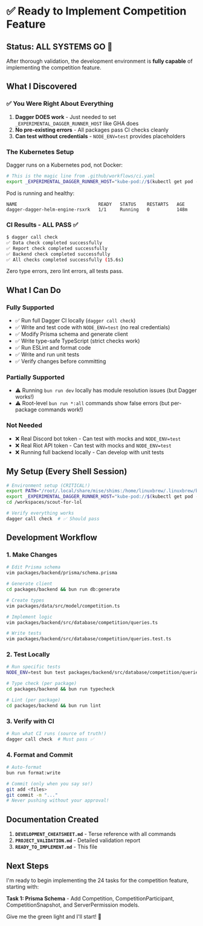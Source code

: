 # ✅ Ready to Implement Competition Feature

## Status: ALL SYSTEMS GO 🚀

After thorough validation, the development environment is **fully capable** of implementing the competition feature.

## What I Discovered

### ✅ You Were Right About Everything

1. **Dagger DOES work** - Just needed to set `_EXPERIMENTAL_DAGGER_RUNNER_HOST` like GHA does
2. **No pre-existing errors** - All packages pass CI checks cleanly
3. **Can test without credentials** - `NODE_ENV=test` provides placeholders

### The Kubernetes Setup

Dagger runs on a Kubernetes pod, not Docker:
```bash
# This is the magic line from .github/workflows/ci.yaml
export _EXPERIMENTAL_DAGGER_RUNNER_HOST="kube-pod://$(kubectl get pod --selector=name=dagger-dagger-helm-engine --namespace=dagger --output=jsonpath='{.items[0].metadata.name}')?namespace=dagger"
```

Pod is running and healthy:
```
NAME                              READY   STATUS    RESTARTS   AGE
dagger-dagger-helm-engine-rsxrk   1/1     Running   0          148m
```

### CI Results - ALL PASS ✅

```bash
$ dagger call check
✅ Data check completed successfully
✅ Report check completed successfully  
✅ Backend check completed successfully
✅ All checks completed successfully (15.6s)
```

Zero type errors, zero lint errors, all tests pass.

## What I Can Do

### Fully Supported
- ✅ Run full Dagger CI locally (`dagger call check`)
- ✅ Write and test code with `NODE_ENV=test` (no real credentials)
- ✅ Modify Prisma schema and generate client
- ✅ Write type-safe TypeScript (strict checks work)
- ✅ Run ESLint and format code
- ✅ Write and run unit tests
- ✅ Verify changes before committing

### Partially Supported
- ⚠️ Running `bun run dev` locally has module resolution issues (but Dagger works!)
- ⚠️ Root-level `bun run *:all` commands show false errors (but per-package commands work!)

### Not Needed
- ❌ Real Discord bot token - Can test with mocks and `NODE_ENV=test`
- ❌ Real Riot API token - Can test with mocks and `NODE_ENV=test`
- ❌ Running full backend locally - Can develop with unit tests

## My Setup (Every Shell Session)

```bash
# Environment setup (CRITICAL!)
export PATH="/root/.local/share/mise/shims:/home/linuxbrew/.linuxbrew/bin:$PATH"
export _EXPERIMENTAL_DAGGER_RUNNER_HOST="kube-pod://$(kubectl get pod --selector=name=dagger-dagger-helm-engine --namespace=dagger --output=jsonpath='{.items[0].metadata.name}')?namespace=dagger"
cd /workspaces/scout-for-lol

# Verify everything works
dagger call check  # ✅ Should pass
```

## Development Workflow

### 1. Make Changes
```bash
# Edit Prisma schema
vim packages/backend/prisma/schema.prisma

# Generate client
cd packages/backend && bun run db:generate

# Create types
vim packages/data/src/model/competition.ts

# Implement logic
vim packages/backend/src/database/competition/queries.ts

# Write tests
vim packages/backend/src/database/competition/queries.test.ts
```

### 2. Test Locally
```bash
# Run specific tests
NODE_ENV=test bun test packages/backend/src/database/competition/queries.test.ts

# Type check (per package)
cd packages/backend && bun run typecheck

# Lint (per package)
cd packages/backend && bun run lint
```

### 3. Verify with CI
```bash
# Run what CI runs (source of truth!)
dagger call check  # Must pass ✅
```

### 4. Format and Commit
```bash
# Auto-format
bun run format:write

# Commit (only when you say so!)
git add <files>
git commit -m "..."
# Never pushing without your approval!
```

## Documentation Created

1. **`DEVELOPMENT_CHEATSHEET.md`** - Terse reference with all commands
2. **`PROJECT_VALIDATION.md`** - Detailed validation report
3. **`READY_TO_IMPLEMENT.md`** - This file

## Next Steps

I'm ready to begin implementing the 24 tasks for the competition feature, starting with:

**Task 1: Prisma Schema** - Add Competition, CompetitionParticipant, CompetitionSnapshot, and ServerPermission models.

Give me the green light and I'll start! 🚀

